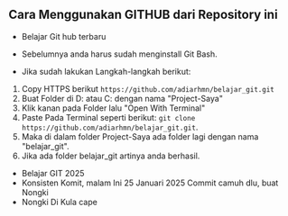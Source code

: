 ## Cara Menggunakan GITHUB dari Repository ini

- Belajar Git hub terbaru
- Sebelumnya anda harus sudah menginstall Git Bash.



- Jika sudah lakukan Langkah-langkah berikut:

1. Copy HTTPS berikut `https://github.com/adiarhmn/belajar_git.git`
2. Buat Folder di D: atau C: dengan nama "Project-Saya"
3. Klik kanan pada Folder lalu "Open With Terminal"
4. Paste Pada Terminal seperti berikut:
   `git clone https://github.com/adiarhmn/belajar_git.git`.
5. Maka di dalam folder Project-Saya ada folder lagi dengan nama "belajar_git".
6. Jika ada folder belajar_git artinya anda berhasil.


- Belajar GIT 2025
- Konsisten Komit, malam Ini 25 Januari 2025 Commit camuh dlu, buat Nongki
- Nongki Di Kula cape
